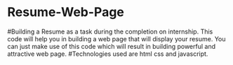 # Resume-Web-Page
#Building a Resume as a task during the completion on internship.
This code will help you in building a web page that will display your resume.
You can just make use of this code which will result in building powerful and attractive web page.
#Technologies used are html css and javascript.
